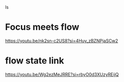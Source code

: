 ls

# Focus meets flow

https://youtu.be/nk2sn-c2US8?si=4Huy_zBZNPjaSCw2

# flow state link

https://youtu.be/Wg2ezMeJRRE?si=rbyO0d3XUzyREijQ
